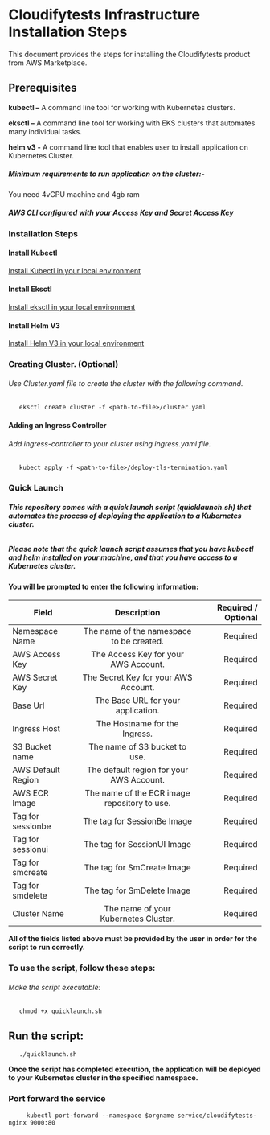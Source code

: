 # Cloudifytests Infrastructure Installation Steps


This document provides the steps for installing the Cloudifytests product from AWS Marketplace.

## Prerequisites
**kubectl –** A command line tool for working with Kubernetes clusters.

**eksctl –** A command line tool for working with EKS clusters that automates many individual tasks.

**helm v3 -** A command line tool that enables user to install application on Kubernetes Cluster.

##### Minimum requirements to run application on the cluster:-

   You need 4vCPU machine and 4gb ram
   
##### AWS CLI configured with your Access Key and Secret Access Key

### Installation Steps
   
#### Install Kubectl
[Install Kubectl in your local environment](https://kubernetes.io/docs/tasks/tools/)

#### Install Eksctl
[Install eksctl in your local environment](https://docs.aws.amazon.com/eks/latest/userguide/eksctl.html)

#### Install Helm V3

[Install Helm V3 in your local environment](https://helm.sh/docs/intro/install/)


       
### Creating Cluster. (Optional)

###### Use Cluster.yaml file to create the cluster with the following command.

       eksctl create cluster -f <path-to-file>/cluster.yaml
             
       
#### Adding an Ingress Controller
      
###### Add ingress-controller to your cluster using ingress.yaml file.

       kubect apply -f <path-to-file>/deploy-tls-termination.yaml 
       
### Quick Launch 
       
###### **This repository comes with a quick launch script (quicklaunch.sh) that automates the process of deploying the application to a Kubernetes cluster.**

##### ***Please note that the quick launch script assumes that you have kubectl and helm installed on your machine, and that you have access to a Kubernetes cluster.***


#### You will be prompted to enter the following information:

|    Field          |Description   |      Required / Optional    |
| ------------------|:-----------------------:|-----------------:|
| Namespace Name    |The name of the namespace to be created.|Required|
| AWS Access Key    |The Access Key for your AWS Account.|Required|
| AWS Secret Key    |The Secret Key for your AWS Account.|Required|
| Base Url          |The Base URL for your application.|Required|
| Ingress Host      |The Hostname for the Ingress.|Required|
| S3 Bucket name    |The name of S3 bucket to use.|Required|
| AWS Default Region|The default region for your AWS Account.|Required|
| AWS ECR Image     |The name of the ECR image repository to use. |Required|
| Tag for sessionbe |The tag for SessionBe Image|Required|
| Tag for sessionui |The tag for SessionUI Image|Required|
| Tag for smcreate  |The tag for SmCreate Image|Required|
| Tag for smdelete  |The tag for SmDelete Image|Required|
| Cluster Name      |The name of your Kubernetes Cluster.|Required|
      
 **All of the fields listed above must be provided by the user in order for the script to run correctly.**

### To use the script, follow these steps:

###### Make the script executable:
       chmod +x quicklaunch.sh
## Run the script:

       ./quicklaunch.sh
       

**Once the script has completed execution, the application will be deployed to your Kubernetes cluster in the specified namespace.**



 
### Port forward the service 
   
         kubectl port-forward --namespace $orgname service/cloudifytests-nginx 9000:80
   

